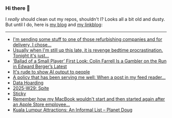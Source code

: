 ### Hi there 👋

I _really_ should clean out my repos, shouldn't I? Looks all a bit old and dusty. But until I do, here is [my blog](https://lostfocus.de/) and [my linkblog](https://dominikschwind.com/links):

--- 

<!-- POST-LIST:START -->
- [I&#39;m sending some stuff to one of those refurbishing companies and for delivery, I chose…](https://lostfocus.de/2025/07/24/234972/)
- [Usually when I&#39;m still up this late, it is revenge bedtime procrastination. Tonight it&#39;s just…](https://lostfocus.de/2025/07/22/234956/)
- [‘Ballad of a Small Player’ First Look: Colin Farrell Is a Gambler on the Run in Edward Berger’s Latest](https://www.indiewire.com/news/general-news/ballad-of-a-small-player-first-look-colin-farrell-1235138975/)
- [It&#39;s rude to show AI output to people](https://distantprovince.by/posts/its-rude-to-show-ai-output-to-people/)
- [A policy that has been serving me well: When a post in my feed reader…](https://lostfocus.de/2025/07/21/234949/)
- [Data Hoarding](https://lostfocus.de/2025/07/20/data-hoarding/)
- [2025-W29: Spite](https://lostfocus.de/2025/07/20/2025-w29-spite/)
- [Sticky](https://lostfocus.de/2025/07/17/sticky/)
- [Remember how my MacBook wouldn&#39;t start and then started again after an Apple Store employee…](https://lostfocus.de/2025/07/17/234927/)
- [Kuala Lumpur Attractions: An Informal List – Planet Doug](https://planetdoug.life/2025/07/17/kuala-lumpur-attractions-an-informal-list/)
<!-- POST-LIST:END -->

<!--
**lostfocus/lostfocus** is a ✨ _special_ ✨ repository because its `README.md` (this file) appears on your GitHub profile.

Here are some ideas to get you started:

- 🔭 I’m currently working on ...
- 🌱 I’m currently learning ...
- 👯 I’m looking to collaborate on ...
- 🤔 I’m looking for help with ...
- 💬 Ask me about ...
- 📫 How to reach me: ...
- 😄 Pronouns: ...
- ⚡ Fun fact: ...
-->
